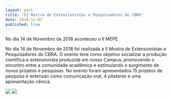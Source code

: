 ```yaml
---
layout: post
title: "II Mostra de Extensionistas e Pesquisadores do CBRA"
date: 2018-12-07
published: true
---
```


<p class="intro">No dia 14 de Novembro de 2018 aconteceu o II MEPE</p>

No dia 14 de Novembro de 2018 foi realizada a II Mostra de Extensionistas e Pesquisadores do CBRA. O evento teve como objetivo socializar a produção científica e extensionista produzida em nosso Campus, promovendo o encontro entre a comunidade acadêmica e estimulando o surgimento de novos projetos e pesquisas.
No evento foram apresentados 15 projetos de pesquisa e extensão como comunicação oral, 4 pôsteres e uma apresentação cênica.

<img src="https://photos.app.goo.gl/uouemZeWtp7RKxbn9">

<img src="https://photos.app.goo.gl/YmSMgUGdngwbp4h87">


